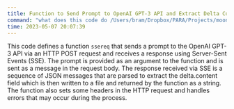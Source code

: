 ```yaml
---
title: Function to Send Prompt to OpenAI GPT-3 API and Extract Delta Content via Server-Sent Events (SSE)
command: "what does this code do /Users/bram/Dropbox/PARA/Projects/moon/src/stream.go"
time: 2023-05-07 20:07:39
---
```


This code defines a function `ssereq` that sends a prompt to the OpenAI GPT-3 API via an HTTP POST request and receives a response using Server-Sent Events (SSE). The prompt is provided as an argument to the function and is sent as a message in the request body. The response received via SSE is a sequence of JSON messages that are parsed to extract the delta.content field which is then written to a file and returned by the function as a string. The function also sets some headers in the HTTP request and handles errors that may occur during the process.
